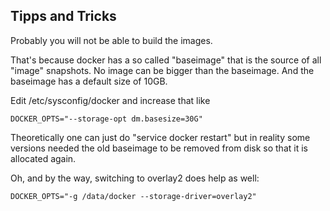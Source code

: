 ## Tipps and Tricks

Probably you will not be able to build the images.

That's because docker has a so called "baseimage"
that is the source of all "image" snapshots. No
image can be bigger than the baseimage. And the
baseimage has a default size of 10GB.

Edit /etc/sysconfig/docker and increase that like

    DOCKER_OPTS="--storage-opt dm.basesize=30G"

Theoretically one can just do "service docker restart"
but in reality some versions needed the old baseimage
to be removed from disk so that it is allocated again.

Oh, and by the way, switching to overlay2 does help as well:

    DOCKER_OPTS="-g /data/docker --storage-driver=overlay2"
